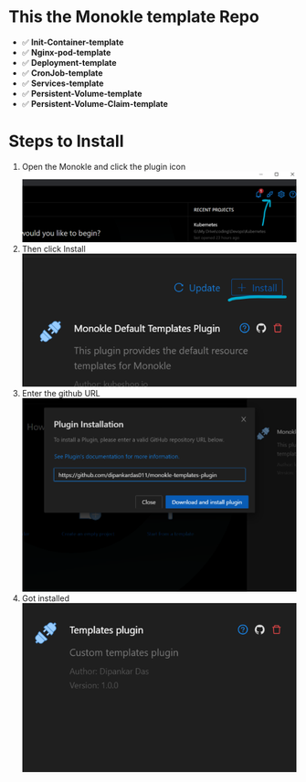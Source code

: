 # This the Monokle template Repo

* ✅ **Init-Container-template**
* ✅ **Nginx-pod-template**
* ✅ **Deployment-template**
* ✅ **CronJob-template**
* ✅ **Services-template**
* ✅ **Persistent-Volume-template**
* ✅ **Persistent-Volume-Claim-template**


# Steps to Install
1. Open the Monokle and click the plugin icon 
![](./01.png)
2. Then click Install
![](./02.png)
3. Enter the github URL
![](./03.png)
4. Got installed
![](./04.png)